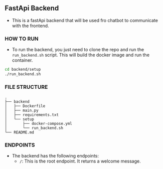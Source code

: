 ## FastApi Backend
- This is a fastApi backend that will be used fro chatbot to communicate with the frontend.

### HOW TO RUN
- To run the backend, you just need to clone the repo and run the `run_backend.sh` script. This will build the docker image and run the container.

```bash
cd backend/setup
./run_backend.sh
```

### FILE STRUCTURE

```
.
├── backend
│   ├── Dockerfile
│   ├── main.py
│   ├── requirements.txt
│   └── setup
│       ├── docker-compose.yml
│       └── run_backend.sh
└── README.md
```

### ENDPOINTS
- The backend has the following endpoints:
    - `/`: This is the root endpoint. It returns a welcome message.
